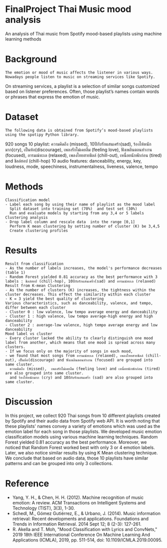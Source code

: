 # FinalProject Thai Music mood analysis
An analysis of Thai music from Spotify  mood-based playlists  using machine learning methods

# Background
	The emotion or mood of music affects the listener in various ways. Nowadays people listen to music on streaming services like Spotify. 
On streaming services, a playlist is a selection of similar songs customized based on listener preferences. 
Often, those playlist’s names contain words or phrases that express the emotion of music.

# Dataset
	The following data is obtained from Spotify’s mood-based playlists using the spotipy Python library.
920 songs 
10 playlist: ความคิดถึง (missed), 10ปีกับรักแสนเศร้า(sad), ร้องไห้หนักมาก(cry), เป็นท้อ(discourage), เพลงรักไม่เคยลืม (feeling love), 
	     ฟังเพลินตอนทำงาน (focused), อารมณ์ทะเล (relaxed), เพลงไทยสายชิลล์ (chill-out), เหนื่อยนักพักก่อน (tired) and ชิลล์ฮอป (chill-hop)
10 audio features: danceability, energy, key, loudness, mode, speechiness, instrumentalness, liveness, valence, tempo

# Methods
	Classification model
	- Label each song by using their name of playlist as the mood label 
	  Split dataset into training set (70%)  and test set (30%)
	  Run and evaluate models by starting from any 3,4 or 5 labels
	Clustering analysis
	- Drop label column and rescale data  into the range [0,1]
	  Perform K mean clustering by setting number of cluster (K) be 3,4,5
	  Create clustering profiles 
      
# Results
	Result from classification
	- As the number of labels increases, the model's performance decreases (table 1)
	- Random Forest yielded 0.81 accuracy as the best performance with 3 labels : ชิลล์ฮอป (chill-hop), 10ปีกับรักแสนเศร้า(sad) and อารมณ์ทะเล (relaxed)
	Result from K-mean Clustering 
	- As the number of clusters (K) increases, the tightness within the cluster decreases. This effect the similarity within each cluster
	- K = 3 yield the best quality of clustering 
	Various characteristics, such as danceability, valence, and tempo, differ between each cluster 
	- Cluster 0 : low valence, low tempo average energy and danceability
	- Cluster 1 : high valence, low tempo average-high energy and high danceability
	- Cluster 2 : average-low valence, high tempo average energy and low danceability
  	Mood label vs cluster  
	- Every cluster lacked the ability to clearly distinguish one mood label from another, which means that one mood is spread across many clusters.
	- If we focus only on the majority of songs in each mood, 
	- we found that most songs from อารมณ์ทะเล (relaxed), เพลงไทยสายชิลล์ (chill-out), เป็นท้อ(discourage) and ฟังเพลินตอนทำงาน (focused) are grouped into same cluster.
	  ความคิดถึง (missed),  เพลงรักไม่เคยลืม (feeling love) and เหนื่อยนักพักก่อน (tired) are also grouped into same cluster.
	  and ร้องไห้หนักมาก (cry) and 10ปีกับรักแสนเศร้า (sad) are also grouped into same cluster.
# Discussion 
  In this project, we collect 920 Thai songs from 10 different playlists created by Spotify and their audio data from Spotify web API. 
It is worth noting that these playlists' names convey a variety of emotions which was used as the emotion label for each song in those playlists. 
We developed music emotion classification models using various machine learning techniques. Random Forest yielded 0.81 accuracy as the best performance. Moreover, 
we noticed that Random Forest worked best with only 3 or 4 emotion labels. Later, we also notice similar results by using K Mean clustering technique. 
We conclude that based on audio data, those 10 playlists have similar patterns and can be grouped into only 3 collections. 

# Reference
 - Yang, Y. H., & Chen, H. H. (2012). Machine recognition of music emotion: A review. ACM Transactions on Intelligent Systems and Technology (TIST), 3(3), 1-30.
 - Schedl, M., Gómez Gutiérrez, E., & Urbano, J. (2014). Music information retrieval: Recent developments and applications. Foundations and Trends in Information Retrieval. 2014 Sept 12; 8 (2-3): 127-261.
 - R. Akella and T. Moh, "Mood Classification with Lyrics and ConvNets," 2019 18th IEEE International Conference On Machine Learning And Applications (ICMLA), 2019, 
   pp. 511-514, doi: 10.1109/ICMLA.2019.00095. 
    
    
    
    
